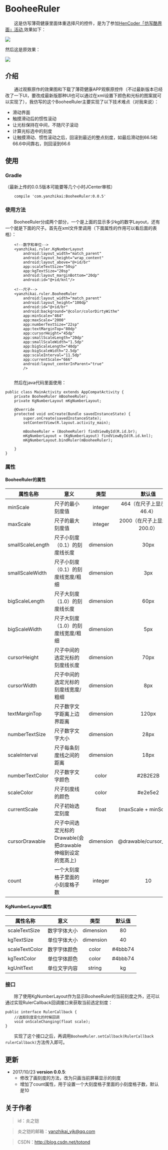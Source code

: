 # BooheeRuler
　　这是仿写薄荷健康里面体重选择尺的控件，是为了参加[HenCoder「仿写酷界面」活动](https://juejin.im/post/59e019c1f265da4319554878),效果如下：

![](https://i.imgur.com/PVoVWlI.gif)


然后这是原效果：

![](https://i.imgur.com/WvKyJEG.gif)

## 介绍
　　通过观察原作的效果图和下载了薄荷健康APP观察原控件（不过最新版本已经改了一下UI，要改成最新版那种UI也可以通过在xml设置下颜色和光标的图案就可以实现了），我仿写的这个BooheeRuler主要实现了以下技术难点（对我来说）：
 - 滑动界面
 - 触摸滑动后的惯性滚动
 - 让光标保持在中间，不随尺子滚动
 - 计算光标选中的刻度
 - 让触摸滑动、惯性滚动之后，回滚到最近的整点刻度，如最后滑动到66.5和66.6中间靠右，则回滚到66.6

## 使用

### Gradle
（最新上传的0.0.5版本可能要等几个小时JCenter审核）
```
    compile 'com.yanzhikai:BooheeRuler:0.0.5'
```

### 使用方法
　　BooheeRuler分成两个部分，一个是上面的显示多少kg的数字Layout，还有一个就是下面的尺子。首先在xml文件里调用（下面属性的作用可以看后面的表格）：

```
    <!--数字和单位-->                                           
    <yanzhikai.ruler.KgNumberLayout                        
        android:layout_width="match_parent"                
        android:layout_height="wrap_content"               
        android:layout_above="@+id/br"                     
        app:scaleTextSize="50sp"                           
        app:kgTextSize="20sp"                              
        android:layout_marginBottom="20dp"                 
        android:id="@+id/knl"/>                            
                                                           
    <!--尺子-->                                              
    <yanzhikai.ruler.BooheeRuler                           
        android:layout_width="match_parent"                
        android:layout_height="100dp"                      
        android:id="@+id/br"                               
        android:background="@color/colorDirtyWithe"        
        app:minScale="464"                                 
        app:maxScale="2000"                                
        app:numberTextSize="22sp"                          
        app:textMarginTop="80dp"                           
        app:cursorHeight="45dp"                            
        app:smallScaleLength="20dp"                        
        app:smallScaleWidth="1.5dp"                        
        app:bigScaleLength="40dp"                          
        app:bigScaleWidth="2.5dp"                          
        app:scaleInterval="11.5dp"                         
        app:currentScale="666"                             
        android:layout_centerInParent="true"               
        />                                                                                           
                                                          
```

　　然后在java代码里面使用：

```
public class MainActivity extends AppCompatActivity {
    private BooheeRuler mBooheeRuler;
    private KgNumberLayout mKgNumberLayout;

    @Override
    protected void onCreate(Bundle savedInstanceState) {
        super.onCreate(savedInstanceState);
        setContentView(R.layout.activity_main);

        mBooheeRuler = (BooheeRuler) findViewById(R.id.br);
        mKgNumberLayout = (KgNumberLayout) findViewById(R.id.knl);
        mKgNumberLayout.bindRuler(mBooheeRuler);

    }
}
```

### 属性

#### BooheeRuler的属性

|**属性名称**|**意义**|**类型**|**默认值**|
|--|--|:--:|:--:|
|minScale      | 尺子的最小刻度值     | integer| 464（在尺子上显示就是46.4）|
|maxScale      | 尺子的最大刻度值     | integer| 2000（在尺子上显示就是200.0）|
|smallScaleLength | 尺子小刻度（0.1）的刻度线长度     | dimension| 30px|
|smallScaleWidth | 尺子小刻度（0.1）的刻度线宽度/粗细     | dimension| 3px|
|bigScaleLength | 尺子大刻度（1.0）的刻度线长度     | dimension| 60px|
|bigScaleWidth | 尺子大刻度（1.0）的刻度线宽度/粗细   | dimension| 5px|
|cursorHeight | 尺子中间的选定光标的刻度线长度     | dimension| 70px|
|cursorWidth | 尺子中间的选定光标的刻度线宽度/粗细   | dimension| 8px|
|textMarginTop | 尺子数字文字距离上边界距离    | dimension| 120px|
|numberTextSize | 尺子数字文字大小   | dimension| 28px|
|scaleInterval | 尺子每条刻度线之间的距离    | dimension| 18px|
|numberTextColor | 尺子数字文字颜色  | color| #2B2E2B|
|scaleColor | 尺子刻度线的颜色  | color| #e2e5e2|
|currentScale | 尺子初始选定刻度  | float| (maxScale + minScale)/2|
|cursorDrawable | 尺子中间选定光标的Drawable(会把drawable伸缩到设定的宽高上) | dimension| @drawable/cursor_shape|
|count | 一个大刻度格子里面的小刻度格子数| integer|10|

#### KgNumberLayout属性

|**属性名称**|**意义**|**类型**|**默认值**|
|--|--|:--:|:--:|
|scaleTextSize      | 数字字体大小     | dimension| 80|
|kgTextSize      | 单位字体大小     | dimension| 40|
|scaleTextColor      | 数字字体颜色| color| #4bbb74|
|kgTextColor      | 单位字体颜色 | color| #4bbb74|
|kgUnitText      | 单位文字内容     | string| kg|


### 接口

　　除了使用KgNumberLayout作为显示BooheeRuler的当前刻度之外，还可以通过实现RulerCallback回调接口来获取当前选定刻度：

```
public interface RulerCallback {
    //选取刻度变化的时候回调
    void onScaleChanging(float scale);
}

```
　　实现了这个接口之后，再调用`BooheeRuler.setCallback(RulerCallback rulerCallback)`方法传入即可。


## 更新

 - 2017/10/23 **version 0.0.5**: 
     - 修改了画刻度的方法，改为只画当前屏幕显示的刻度
     - 增加了count属性，用于设置一个大刻度格子里面的小刻度格子数，默认是10

## 关于作者
 > id：炎之铠

 > 炎之铠的邮箱：yanzhikai_yjk@qq.com

 > CSDN：http://blog.csdn.net/totond

